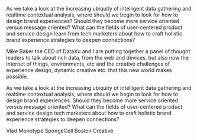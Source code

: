As we take a look at the increasing ubiquity of intelligent data gathering and realtime contextual analysis, where should we begin to look for how to design brand experiences? Should they become more service oriented versus message oriented?  What can the fields of user-centered product and service design learn from tech marketers about how to craft holistic brand experience strategies to deepen connections?

Mike Baker the CEO of DataXu and I are putting together a panel of thought leaders to talk  about rich data, from the web and devices, but also now the internet of things, environments, etc and the creative challenges of experience design, dynamic creative etc. that this new world makes possible.

As we take a look at the increasing ubiquity of intelligent data gathering and realtime contextual analysis, where should we begin to look for how to design brand experiences. Should they become more service oriented versus message oriented? What can the fields of user-centered product and service design tech marketers about how to craft holistic brand experience strategies to deepen connections?


Vlad
Monotype
SpongeCell
Boston Creative 

